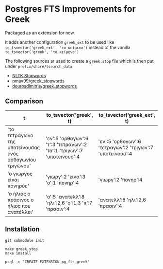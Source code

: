 # Postgres FTS Improvements for Greek

Packaged as an extension for now.

It adds another configuration `greek_ext` to be used like `to_tsvector('greek_ext', 'το κείμενο')`
instead of the vanilla `to_tsvector('greek', 'το κείμενο')`

The following sources ar used to create a `greek.stop` file which is then put under `prefix/share/tsearch_data`

- [NLTK Stopwords](https://raw.githubusercontent.com/nltk/nltk_data/gh-pages/packages/corpora/stopwords.zip)
- [pmav99/greek_stopwords](https://github.com/pmav99/greek_stopwords/tree/master)
- [dourosdimitris/greek_stopwords](https://github.com/dourosdimitris/greek_stopwords)

## Comparison

| t                                                        | to_tsvector('greek', t)                                                | to_tsvector('greek_ext', t)                               |
|----------------------------------------------------------|------------------------------------------------------------------------|-----------------------------------------------------------|
| 'το τετράγωνο της υποτείνουσας ενός ορθογωνίου τριγώνου' | 'εν':5 'ορθογων':6 'τ':3 'τετραγων':2 'το':1 'τριγων':7 'υποτεινουσ':4 | 'εν':5 'ορθογων':6 'τετραγων':2 'τριγων':7 'υποτεινουσ':4 |
| 'ο γιώργος είναι πονηρός'                                | 'γιωργ':2 'εινα':3 'ο':1 'πονηρ':4                                     | 'γιωργ':2 'πονηρ':4                                       |
| 'ο ήλιος ο πράσινος o ήλιος που ανατέλλει'               | 'o':5 'ανατελλ':8 'ηλι':2,6 'ο':1,3 'π':7 'πρασιν':4                   | 'ανατελλ':8 'ηλι':2,6 'πρασιν':4                          |

## Installation

```shell
git submodule init

make greek.stop
make install

psql -c "CREATE EXTENSION pg_fts_greek"
```
